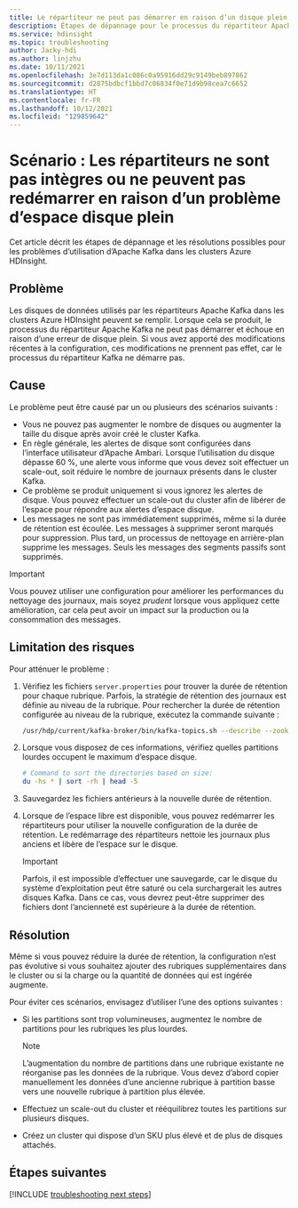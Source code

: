 ```yaml
---
title: Le répartiteur ne peut pas démarrer en raison d’un disque plein dans Azure HDInsight
description: Étapes de dépannage pour le processus du répartiteur Apache Kafka qui ne peut pas démarrer en raison d’une erreur de disque plein.
ms.service: hdinsight
ms.topic: troubleshooting
author: Jacky-hdi
ms.author: linjzhu
ms.date: 10/11/2021
ms.openlocfilehash: 3e7d113da1c086c0a95916dd29c9149beb897862
ms.sourcegitcommit: d2875bdbcf1bbd7c06834f0e71d9b98cea7c6652
ms.translationtype: HT
ms.contentlocale: fr-FR
ms.lasthandoff: 10/12/2021
ms.locfileid: "129859642"
---
```

# <a name="scenario-brokers-are-unhealthy-or-cant-restart-due-to-disk-space-full-issue"></a>Scénario : Les répartiteurs ne sont pas intègres ou ne peuvent pas redémarrer en raison d’un problème d’espace disque plein

Cet article décrit les étapes de dépannage et les résolutions possibles pour les problèmes d’utilisation d’Apache Kafka dans les clusters Azure HDInsight.

## <a name="issue"></a>Problème

Les disques de données utilisés par les répartiteurs Apache Kafka dans les clusters Azure HDInsight peuvent se remplir. Lorsque cela se produit, le processus du répartiteur Apache Kafka ne peut pas démarrer et échoue en raison d’une erreur de disque plein. Si vous avez apporté des modifications récentes à la configuration, ces modifications ne prennent pas effet, car le processus du répartiteur Kafka ne démarre pas.

## <a name="cause"></a>Cause

Le problème peut être causé par un ou plusieurs des scénarios suivants :

- Vous ne pouvez pas augmenter le nombre de disques ou augmenter la taille du disque après avoir créé le cluster Kafka.
- En règle générale, les alertes de disque sont configurées dans l’interface utilisateur d’Apache Ambari. Lorsque l’utilisation du disque dépasse 60 %, une alerte vous informe que vous devez soit effectuer un scale-out, soit réduire le nombre de journaux présents dans le cluster Kafka.
- Ce problème se produit uniquement si vous ignorez les alertes de disque. Vous pouvez effectuer un scale-out du cluster afin de libérer de l’espace pour répondre aux alertes d’espace disque.
- Les messages ne sont pas immédiatement supprimés, même si la durée de rétention est écoulée. Les messages à supprimer seront marqués pour suppression. Plus tard, un processus de nettoyage en arrière-plan supprime les messages. Seuls les messages des segments passifs sont supprimés.

> [!IMPORTANT]
> Vous pouvez utiliser une configuration pour améliorer les performances du nettoyage des journaux, mais soyez *prudent* lorsque vous appliquez cette amélioration, car cela peut avoir un impact sur la production ou la consommation des messages.

## <a name="mitigation"></a>Limitation des risques

Pour atténuer le problème :

1. Vérifiez les fichiers `server.properties` pour trouver la durée de rétention pour chaque rubrique. Parfois, la stratégie de rétention des journaux est définie au niveau de la rubrique. Pour rechercher la durée de rétention configurée au niveau de la rubrique, exécutez la commande suivante :

    ```bash
    /usr/hdp/current/kafka-broker/bin/kafka-topics.sh --describe --zookeeper <zookeeper-list>
    ```

2. Lorsque vous disposez de ces informations, vérifiez quelles partitions lourdes occupent le maximum d’espace disque.

    ```bash
    # Command to sort the directories based on size:
    du -hs * | sort -rh | head -5 
    ```

3. Sauvegardez les fichiers antérieurs à la nouvelle durée de rétention.

4. Lorsque de l’espace libre est disponible, vous pouvez redémarrer les répartiteurs pour utiliser la nouvelle configuration de la durée de rétention. Le redémarrage des répartiteurs nettoie les journaux plus anciens et libère de l’espace sur le disque.

   > [!IMPORTANT]
   > Parfois, il est impossible d’effectuer une sauvegarde, car le disque du système d’exploitation peut être saturé ou cela surchargerait les autres disques Kafka. Dans ce cas, vous devrez peut-être supprimer des fichiers dont l’ancienneté est supérieure à la durée de rétention.

## <a name="resolution"></a>Résolution

Même si vous pouvez réduire la durée de rétention, la configuration n’est pas évolutive si vous souhaitez ajouter des rubriques supplémentaires dans le cluster ou si la charge ou la quantité de données qui est ingérée augmente.

Pour éviter ces scénarios, envisagez d’utiliser l’une des options suivantes :

- Si les partitions sont trop volumineuses, augmentez le nombre de partitions pour les rubriques les plus lourdes.

  > [!NOTE]
  > L’augmentation du nombre de partitions dans une rubrique existante ne réorganise pas les données de la rubrique. Vous devez d’abord copier manuellement les données d’une ancienne rubrique à partition basse vers une nouvelle rubrique à partition plus élevée. 

- Effectuez un scale-out du cluster et rééquilibrez toutes les partitions sur plusieurs disques.

- Créez un cluster qui dispose d’un SKU plus élevé et de plus de disques attachés.

## <a name="next-steps"></a>Étapes suivantes

[!INCLUDE [troubleshooting next steps](../includes/hdinsight-troubleshooting-next-steps.md)]
